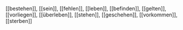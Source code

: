 [[bestehen]], [[sein]], [[fehlen]], [[leben]], [[befinden]], [[gelten]], [[vorliegen]], [[überleben]], [[stehen]], [[geschehen]], [[vorkommen]], [[sterben]]